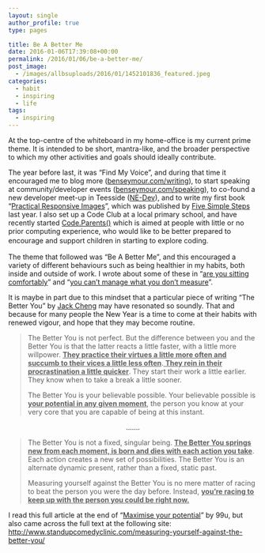 ```yaml
---
layout: single
author_profile: true
type: pages

title: Be A Better Me
date: 2016-01-06T17:39:08+00:00
permalink: /2016/01/06/be-a-better-me/
post_image:
  - /images/allbsuploads/2016/01/1452101836_featured.jpeg
categories:
  - habit
  - inspiring
  - life
tags:
  - inspiring
---
```

At the top-centre of the whiteboard in my home-office is my current prime theme. It is intended to be short, mantra-like, and the broader perspective to which my other activities and goals should ideally contribute.

The year before last, it was “Find My Voice”, and during that time it encouraged me to blog more (<a title="Ben Seymour: Writing" href="http://benseymour.com/writing/" target="_blank">benseymour.com/writing</a>), to start speaking at community/developer events (<a title="Ben Seymour: Speaking" href="http://benseymour.com/speaking/" target="_blank">benseymour.com/speaking</a>), to co-found a new developer meet-up in Teesside (<a title="NE Dev" href="http://nedev.io/" target="_blank">NE-Dev</a>), and to write my first book “<a title="Practical Responsive Images book" href="http://www.fivesimplesteps.com/products/practical-responsive-images" target="_blank">Practical Responsive Images</a>”, which was published by <a title="Five Simple Steps" href="http://www.fivesimplesteps.com/collections/books" target="_blank">Five Simple Steps</a> last year. I also set up a Code Club at a local primary school, and have recently started <a href="http://codeparents.org/" target="_blank">Code.Parents()</a> which is aimed at people with little or no prior computing experience, who would like to be better prepared to encourage and support children in starting to explore coding<span style="line-height: 1.5;">.</span>

The theme that followed was “Be A Better Me”, and this encouraged a variety of different behaviours such as being healthier in my habits, both inside and outside of work. I wrote about some of these in &#8220;<a title="Are you sitting comfortably?" href="https://www.youtube.com/watch?v=gUPDMrid3qY" target="_blank">are you sitting comfortably</a>&#8221; and “<a title="You can't manage what you don't measure" href="/2015/04/22/you-cant-manage-what-you-dont-measure/" target="_blank">you can’t manage what you don’t measure</a>”.

It is maybe in part due to this mindset that a particular piece of writing “The Better You&#8221; by <a title="Jack Cheng" href="http://jackcheng.com/" target="_blank">Jack Cheng</a> may have resonated so soundly. That and because for many people the New Year is a time to come at their habits with renewed vigour, and hope that they may become routine.

> The Better You is not perfect. But the difference between you and the Better You is that the latter reacts a little faster, with a little more willpower. <u>**They practice their virtues a little more often and succumb to their vices a little less often**</u>.<u> **They rein in their procrastination a little quicker**</u>. They start their work a little earlier. They know when to take a break a little sooner.
>
> The Better You is your believable possible. Your believable possible is **<u>your potential in any given moment</u>**, the person you know at your very core that you are capable of being at this instant.

<p style="text-align: center;">
  …….
</p>

> The Better You is not a fixed, singular being. <u>**The Better You springs new from each moment, is born and dies with each action you take**</u>. Each action creates a new set of possibilities. The Better You is an alternate dynamic present, rather than a fixed, static past.
>
> Measuring yourself against the Better You is no mere matter of racing to beat the person you were the day before. Instead, **<u>you’re racing to keep up with the person you could be right now.</u>**

I read this full article at the end of “<a title="Maximise Your Potential" href="http://www.amazon.co.uk/gp/product/1477800891/ref=as_li_tl?ie=UTF8&camp=1634&creative=19450&creativeASIN=1477800891&linkCode=as2&tag=kenobi-21" target="_blank">Maximise your potential</a>” by 99u, but also came across the full text at the following site: <a title="http://www.standupcomedyclinic.com/measuring-yourself-against-the-better-you/" href="http://www.standupcomedyclinic.com/measuring-yourself-against-the-better-you/" target="_blank">http://www.standupcomedyclinic.com/measuring-yourself-against-the-better-you/</a>
